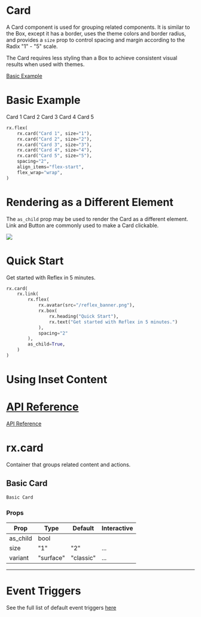 # Card
A Card component is used for grouping related components. It is similar to the Box, except it has a border, uses the theme colors and border radius, and provides a `size` prop to control spacing and margin according to the Radix "1" - "5" scale.

The Card requires less styling than a Box to achieve consistent visual results when used with themes.

[Basic Example](https://reflex.dev/docs/library/layout/card/#basic-example)

# Basic Example

Card 1
Card 2
Card 3
Card 4
Card 5

```python
rx.flex(
    rx.card("Card 1", size="1"),
    rx.card("Card 2", size="2"),
    rx.card("Card 3", size="3"),
    rx.card("Card 4", size="4"),
    rx.card("Card 5", size="5"),
    spacing="2",
    align_items="flex-start",
    flex_wrap="wrap",
)
```

# Rendering as a Different Element

The `as_child` prop may be used to render the Card as a different element. Link and Button are commonly used to make a Card clickable.

<div class="rt-Box py-4 gap-4 flex flex-col w-full">
    <div class="rt-Box flex flex-col p-6 rounded-xl overflow-x-auto border border-slate-4 bg-slate-2 items-center justify-center w-full">
        <a class="rt-Text rt-reset rt-Link rt-underline-auto rt-reset rt-BaseCard rt-Card rt-r-size-1 rt-variant-surface css-1macts" href="#">
            <div class="rt-Flex rt-r-gap-2">
                <span class="rt-reset rt-AvatarRoot rt-r-size-3 rt-variant-soft">
                    <img class="rt-AvatarImage" src="/reflex_banner.png"/>
                </span>
                <div class="rt-Box"></div>
            </div>
        </a>
    </div>
</div>

# Quick Start

Get started with Reflex in 5 minutes.

```python
rx.card(
    rx.link(
        rx.flex(
            rx.avatar(src="/reflex_banner.png"),
            rx.box(
                rx.heading("Quick Start"),
                rx.text("Get started with Reflex in 5 minutes.")
            ),
            spacing="2"
        ),
        as_child=True,
    )
)
```

# Using Inset Content

<a class="rt-Text rt-reset rt-Link rt-underline-none flex flex-row items-center gap-6 hover:!text-violet-11 text-slate-12 cursor-pointer mb-2 transition-colors group css-1macts" data-accent-color="" href="https://reflex.dev/docs/library/layout/card/#api-reference">

# API Reference

[API Reference](https://reflex.dev/docs/library/layout/card/#rx.card)

# rx.card

Container that groups related content and actions.

## Basic Card

```python
Basic Card 
```

### Props

| Prop          | Type | Default | Interactive |
|---------------|------|---------|------------|
| as_child      | bool |         |            |
| size          | "1" | "2" | ...       | 1        |
| variant       | "surface" | "classic" | ...     | surface |

---

# Event Triggers

See the full list of default event triggers [here](https://reflex.dev/docs/api-reference/event-triggers/)
